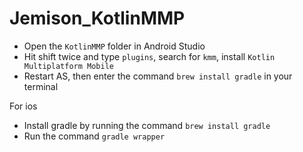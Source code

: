 # Jemison_KotlinMMP

- Open the `KotlinMMP` folder in Android Studio
- Hit shift twice and type `plugins`, search for `kmm`, install `Kotlin Multiplatform Mobile`
- Restart AS, then enter the command `brew install gradle` in your terminal

For ios
- Install gradle by running the command `brew install gradle`
- Run the command `gradle wrapper`
